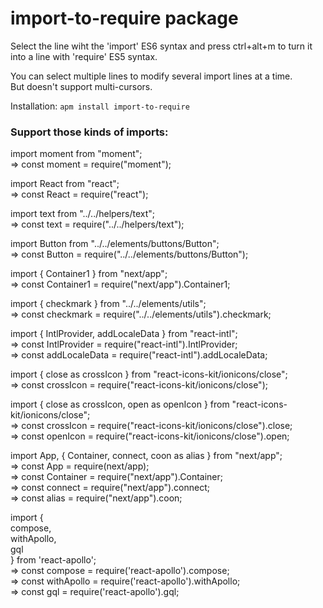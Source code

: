 # import-to-require package

Select the line wiht the 'import' ES6 syntax and press ctrl+alt+m to turn it into a line with 'require' ES5 syntax.

You can select multiple lines to modify several import lines at a time.<br />
But doesn't support multi-cursors.

Installation:
`apm install import-to-require`

### Support those kinds of imports:

import moment from "moment";<br />
=> const moment = require("moment");<br />

import React from "react";<br />
=> const React = require("react");<br />

import text from "../../helpers/text";<br />
=> const text = require("../../helpers/text");<br />

import Button from "../../elements/buttons/Button";<br />
=> const Button = require("../../elements/buttons/Button");<br />

import { Container1 } from "next/app";<br />
=> const Container1 = require("next/app").Container1;<br />

import { checkmark } from "../../elements/utils";<br />
=> const checkmark = require("../../elements/utils").checkmark;<br />

import { IntlProvider, addLocaleData } from "react-intl";<br />
=> const IntlProvider = require("react-intl").IntlProvider;<br />
=> const addLocaleData = require("react-intl").addLocaleData;<br />

import { close as crossIcon } from "react-icons-kit/ionicons/close";<br />
=> const crossIcon = require("react-icons-kit/ionicons/close");<br />

import { close as crossIcon, open as openIcon } from "react-icons-kit/ionicons/close";<br />
=> const crossIcon = require("react-icons-kit/ionicons/close").close;<br />
=> const openIcon = require("react-icons-kit/ionicons/close").open;<br />

import App, { Container, connect, coon as alias } from "next/app";<br />
=> const App = require(next/app);<br />
=> const Container = require("next/app").Container;<br />
=> const connect = require("next/app").connect;<br />
=> const alias = require("next/app").coon;<br />

import {<br />
compose,<br />
withApollo,<br />
gql<br />
} from 'react-apollo';<br />
=> const compose = require('react-apollo').compose;<br />
=> const withApollo = require('react-apollo').withApollo;<br />
=> const gql = require('react-apollo').gql;<br />
